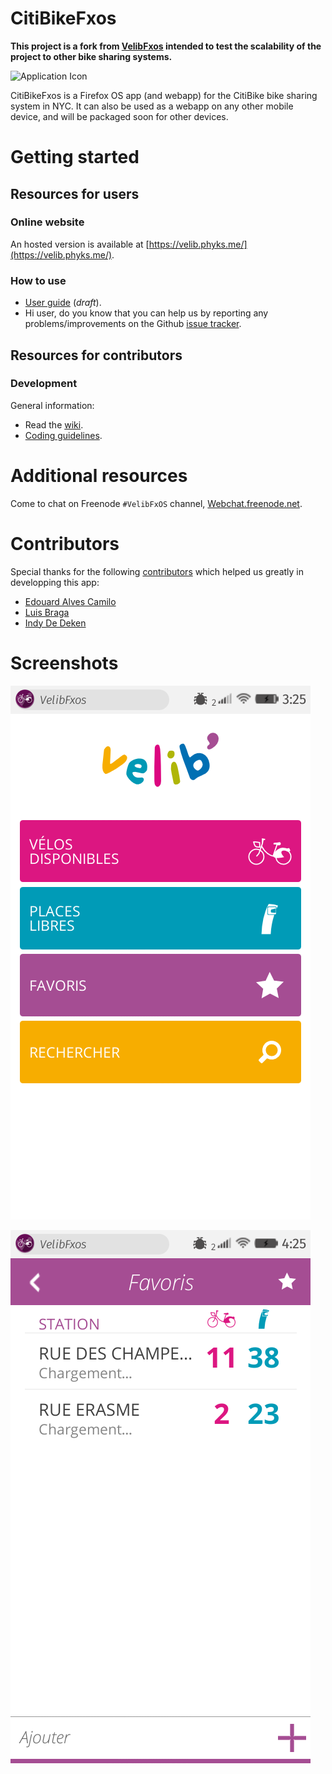 CitiBikeFxos
============

**This project is a fork from [VelibFxos](https://github.com/Phyks/VelibFxos) intended to test the scalability of the project to other bike sharing systems.**

![Application Icon](https://raw.githubusercontent.com/eliemichel/CitiBikeFxos/master/img/icons/icon_256.png)

CitiBikeFxos is a Firefox OS app (and webapp) for the CitiBike bike sharing system in NYC. It can also be used as a webapp on any other mobile device, and will be packaged soon for other devices.


# Getting started

## Resources for users

### Online website

An hosted version is available at [https://velib.phyks.me/](https://velib.phyks.me/).

### How to use
+ [User guide](https://github.com/Phyks/VelibFxos/wiki/User-guide#welcome-to-the-user-guide) (*draft*).
+ Hi user, do you know that you can help us by reporting any problems/improvements on the Github [issue tracker](https://github.com/Phyks/VelibFxos/issues).

## Resources for contributors

### Development

General information:

+ Read the [wiki](https://github.com/phyks/VelibFxos/wiki).
+ [Coding guidelines](https://github.com/Phyks/VelibFxos/wiki/Coding-Guidelines).

# Additional resources

Come to chat on Freenode <code>#VelibFxOS</code> channel, [Webchat.freenode.net](http://webchat.freenode.net/).


# Contributors

Special thanks for the following [contributors](https://github.com/Phyks/VelibFxos/graphs/contributors) which helped us greatly in developping this app:

+ [Edouard Alves Camilo](https://github.com/EdouardAlvesCamilo)
+ [Luis Braga](https://github.com/BragaLuis)
+ [Indy De Deken](https://github.com/indydedeken)


# Screenshots

![Screenshot of index](https://raw.githubusercontent.com/Phyks/VelibFxos/design/doc/screenshot-index.png)

![Screenshot of starred stations](https://raw.githubusercontent.com/Phyks/VelibFxos/design/doc/screenshot-starred.png)


